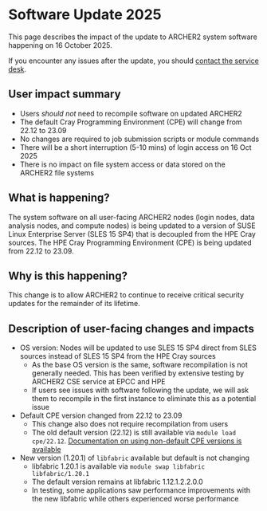 # Software Update 2025

This page describes the impact of the update to ARCHER2 system software happening on
16 October 2025.

If you encounter any issues after the update, you should
[contact the service desk](https://www.archer2.ac.uk/support-access/servicedesk.html).

## User impact summary

- Users *should not* need to recompile software on updated ARCHER2
- The default Cray Programming Environment (CPE) will change from 22.12 to 23.09
- No changes are required to job submission scripts or module commands
- There will be a short interruption (5-10 mins) of login access on 16 Oct 2025
- There is no impact on file system access or data stored on the ARCHER2 file systems

## What is happening?

The system software on all user-facing ARCHER2 nodes (login nodes, data analysis nodes,
and compute nodes) is being updated to a version of SUSE Linux Enterprise Server
(SLES 15 SP4) that is decoupled from the HPE Cray sources. The HPE Cray Programming
Environment (CPE) is being updated from 22.12 to 23.09.

## Why is this happening?

This change is to allow ARCHER2 to continue to receive critical security updates
for the remainder of its lifetime.

## Description of user-facing changes and impacts

- OS version: Nodes will be updated to use SLES 15 SP4 direct from SLES sources
  instead of SLES 15 SP4 from the HPE Cray sources
  + As the base OS version is the same, software recompilation is not generally
    needed. This has been verified by extensive testing by ARCHER2 CSE service at
    EPCC and HPE
  + If users see issues with software following the update, we will ask them to
    recompile in the first instance to eliminate this as a potential issue
- Default CPE version changed from 22.12 to 23.09
  + This change also does not require recompilation from users
  + The old default version (22.12) is still available via `module load cpe/22.12`.
    [Documentation on using non-default CPE versions is available](https://docs.archer2.ac.uk/user-guide/dev-environment/#switching-to-a-different-hpe-cray-programming-environment-cpe-release)
- New version (1.20.1) of `libfabric` available but default is not changing
  + libfabric 1.20.1 is available via `module swap libfabric libfabric/1.20.1`
  + The default version remains at libfabric 1.12.1.2.2.0.0
  + In testing, some applications saw performance improvements with the new
    libfabric while others experienced worse performance

